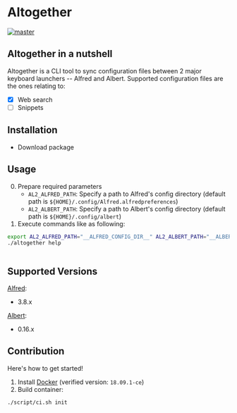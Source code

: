 Altogether
===

[![master]()](https://github.com/announce/altogether)

## Altogether in a nutshell

Altogether is a CLI tool to sync configuration files between 2 major keyboard launchers -- Alfred and Albert. Supported configuration files are the ones relating to:

* [x] Web search
* [ ] Snippets

## Installation

* Download package

## Usage

0. Prepare required parameters
    * `AL2_ALFRED_PATH`: Specify a path to Alfred's config directory (default path is `${HOME}/.config/Alfred.alfredpreferences`)
    * `AL2_ALBERT_PATH`: Specify a path to Albert's config directory (default path is `${HOME}/.config/albert`)
0. Execute commands like as following:

```bash
export AL2_ALFRED_PATH="__ALFRED_CONFIG_DIR__" AL2_ALBERT_PATH="__ALBERT_CONFIG_DIR__"
./altogether help
```

```text
```

## Supported Versions

[Alfred](https://www.alfredapp.com/changelog/):

* 3.8.x

[Albert](https://albertlauncher.github.io/docs/changelog/):

* 0.16.x


## Contribution

Here's how to get started!

1. Install [Docker](https://docs.docker.com/install/) (verified version: `18.09.1-ce`)
1. Build container:
 
 ```bash
 ./script/ci.sh init
```
